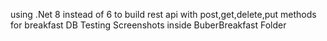 using .Net 8 instead of 6 to build rest api with post,get,delete,put methods for breakfast DB
Testing Screenshots inside BuberBreakfast Folder 
